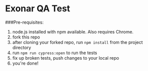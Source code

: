 # Exonar QA Test

###Pre-requisites:
1) node.js installed with npm available. Also requires Chrome.
2) fork this repo
3) after cloning your forked repo, run `npm install` from the project directory
4) run `npm run cypress:open` to run the tests
5) fix up broken tests, push changes to your local repo
6) you're done!


